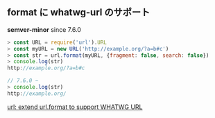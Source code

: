 ## format に whatwg-url のサポート

**semver-minor** since 7.6.0

```js
> const URL = require('url').URL
> const myURL = new URL('http://example.org/?a=b#c')
> const str = url.format(myURL, {fragment: false, search: false})
> console.log(str)
http://example.org/?a=b#c

// 7.6.0 ~
> console.log(str)
http://example.org/
```

[url: extend url.format to support WHATWG URL](https://github.com/nodejs/node/pull/10857)
